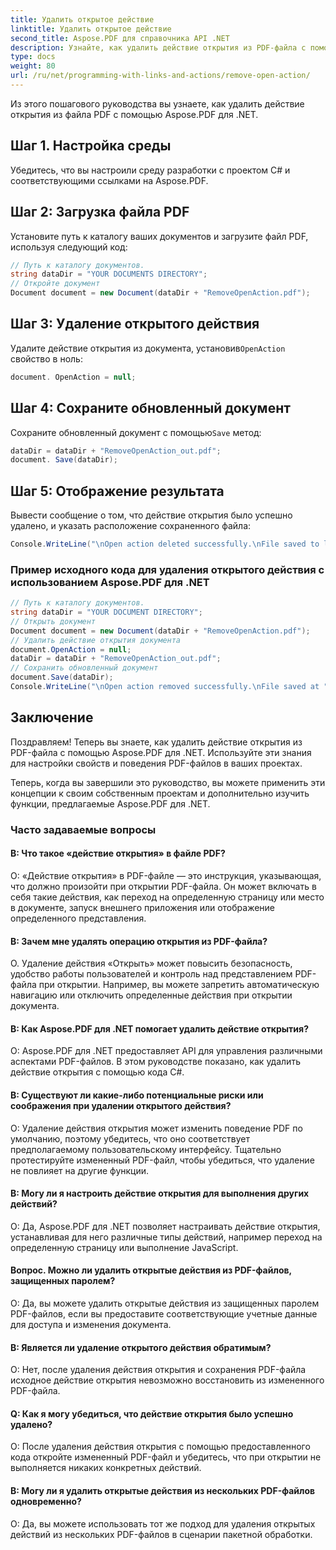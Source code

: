 ```yaml
---
title: Удалить открытое действие
linktitle: Удалить открытое действие
second_title: Aspose.PDF для справочника API .NET
description: Узнайте, как удалить действие открытия из PDF-файла с помощью Aspose.PDF для .NET.
type: docs
weight: 80
url: /ru/net/programming-with-links-and-actions/remove-open-action/
---
```

Из этого пошагового руководства вы узнаете, как удалить действие открытия из файла PDF с помощью Aspose.PDF для .NET.

## Шаг 1. Настройка среды

Убедитесь, что вы настроили среду разработки с проектом C# и соответствующими ссылками на Aspose.PDF.

## Шаг 2: Загрузка файла PDF

Установите путь к каталогу ваших документов и загрузите файл PDF, используя следующий код:

```csharp
// Путь к каталогу документов.
string dataDir = "YOUR DOCUMENTS DIRECTORY";
// Откройте документ
Document document = new Document(dataDir + "RemoveOpenAction.pdf");
```

## Шаг 3: Удаление открытого действия

 Удалите действие открытия из документа, установив`OpenAction` свойство в ноль:

```csharp
document. OpenAction = null;
```

## Шаг 4: Сохраните обновленный документ

 Сохраните обновленный документ с помощью`Save` метод:

```csharp
dataDir = dataDir + "RemoveOpenAction_out.pdf";
document. Save(dataDir);
```

## Шаг 5: Отображение результата

Вывести сообщение о том, что действие открытия было успешно удалено, и указать расположение сохраненного файла:

```csharp
Console.WriteLine("\nOpen action deleted successfully.\nFile saved to location: " + dataDir);
```

### Пример исходного кода для удаления открытого действия с использованием Aspose.PDF для .NET 
```csharp
// Путь к каталогу документов.
string dataDir = "YOUR DOCUMENT DIRECTORY";
// Открыть документ
Document document = new Document(dataDir + "RemoveOpenAction.pdf");
// Удалить действие открытия документа
document.OpenAction = null;
dataDir = dataDir + "RemoveOpenAction_out.pdf";
// Сохранить обновленный документ
document.Save(dataDir);
Console.WriteLine("\nOpen action removed successfully.\nFile saved at " + dataDir); 
```

## Заключение

Поздравляем! Теперь вы знаете, как удалить действие открытия из PDF-файла с помощью Aspose.PDF для .NET. Используйте эти знания для настройки свойств и поведения PDF-файлов в ваших проектах.

Теперь, когда вы завершили это руководство, вы можете применить эти концепции к своим собственным проектам и дополнительно изучить функции, предлагаемые Aspose.PDF для .NET.

### Часто задаваемые вопросы 

#### В: Что такое «действие открытия» в файле PDF?

О: «Действие открытия» в PDF-файле — это инструкция, указывающая, что должно произойти при открытии PDF-файла. Он может включать в себя такие действия, как переход на определенную страницу или место в документе, запуск внешнего приложения или отображение определенного представления.

#### В: Зачем мне удалять операцию открытия из PDF-файла?

О. Удаление действия «Открыть» может повысить безопасность, удобство работы пользователей и контроль над представлением PDF-файла при открытии. Например, вы можете запретить автоматическую навигацию или отключить определенные действия при открытии документа.

#### В: Как Aspose.PDF для .NET помогает удалить действие открытия?

О: Aspose.PDF для .NET предоставляет API для управления различными аспектами PDF-файлов. В этом руководстве показано, как удалить действие открытия с помощью кода C#.

#### В: Существуют ли какие-либо потенциальные риски или соображения при удалении открытого действия?

О: Удаление действия открытия может изменить поведение PDF по умолчанию, поэтому убедитесь, что оно соответствует предполагаемому пользовательскому интерфейсу. Тщательно протестируйте измененный PDF-файл, чтобы убедиться, что удаление не повлияет на другие функции.

#### В: Могу ли я настроить действие открытия для выполнения других действий?

О: Да, Aspose.PDF для .NET позволяет настраивать действие открытия, устанавливая для него различные типы действий, например переход на определенную страницу или выполнение JavaScript.

#### Вопрос. Можно ли удалить открытые действия из PDF-файлов, защищенных паролем?
О: Да, вы можете удалить открытые действия из защищенных паролем PDF-файлов, если вы предоставите соответствующие учетные данные для доступа и изменения документа.

#### В: Является ли удаление открытого действия обратимым?

О: Нет, после удаления действия открытия и сохранения PDF-файла исходное действие открытия невозможно восстановить из измененного PDF-файла.

#### Q: Как я могу убедиться, что действие открытия было успешно удалено?

О: После удаления действия открытия с помощью предоставленного кода откройте измененный PDF-файл и убедитесь, что при открытии не выполняется никаких конкретных действий.

#### В: Могу ли я удалить открытые действия из нескольких PDF-файлов одновременно?

О: Да, вы можете использовать тот же подход для удаления открытых действий из нескольких PDF-файлов в сценарии пакетной обработки.